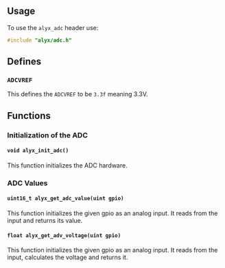 ## Usage
To use the `alyx_adc` header use:
```c
#include "alyx/adc.h"
```

## Defines

### `ADCVREF`
This defines the `ADCVREF` to be `3.3f` meaning 3.3V.

## Functions

### Initialization of the ADC

#### `void alyx_init_adc()`
This function initializes the ADC hardware.

### ADC Values

#### `uint16_t alyx_get_adc_value(uint gpio)`
This function initializes the given gpio as an analog input. It reads from the input and returns its value.

#### `float alyx_get_adv_voltage(uint gpio)`
This function initializes the given gpio as an analog input. It reads from the input, calculates the voltage and returns it. 
